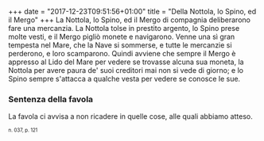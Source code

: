 +++
date = "2017-12-23T09:51:56+01:00"
title = "Della Nottola, lo Spino, ed il Mergo"
+++
La Nottola, lo Spino, ed il Mergo di compagnia deliberarono fare una mercanzia.
La Nottola tolse in prestito argento, lo Spino prese molte vesti, e il Mergo
pigliò monete e navigarono. Venne una sì gran tempesta nel Mare, che la Nave si
sommerse, e tutte le mercanzie si perderono, e loro scamparono. Quindi avviene
che sempre il Mergo è appresso al Lido del Mare per vedere se trovasse alcuna
sua moneta, la Nottola per avere paura de' suoi creditori mai non si vede di
giorno; e lo Spino sempre s'attacca a qualche vesta per vedere se conosce le
sue.

### Sentenza della favola
La favola ci avvisa a non ricadere in quelle cose, alle quali abbiamo atteso.

<sub><sub>n. 037, p. 121<sub><sub>
